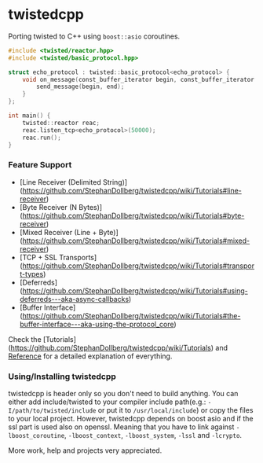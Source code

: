twistedcpp
==========
Porting twisted to C++ using `boost::asio` coroutines.

``` cpp
#include <twisted/reactor.hpp>
#include <twisted/basic_protocol.hpp>

struct echo_protocol : twisted::basic_protocol<echo_protocol> {
    void on_message(const_buffer_iterator begin, const_buffer_iterator end) { 
        send_message(begin, end);
    }
};

int main() {
    twisted::reactor reac;
    reac.listen_tcp<echo_protocol>(50000);
    reac.run();
}
```
### Feature Support
 - [Line Receiver (Delimited String)] (https://github.com/StephanDollberg/twistedcpp/wiki/Tutorials#line-receiver)
 - [Byte Receiver (N Bytes)] (https://github.com/StephanDollberg/twistedcpp/wiki/Tutorials#byte-receiver)
 - [Mixed Receiver (Line + Byte)] (https://github.com/StephanDollberg/twistedcpp/wiki/Tutorials#mixed-receiver)
 - [TCP + SSL Transports] (https://github.com/StephanDollberg/twistedcpp/wiki/Tutorials#transport-types)
 - [Deferreds] (https://github.com/StephanDollberg/twistedcpp/wiki/Tutorials#using-deferreds---aka-async-callbacks)
 - [Buffer Interface] (https://github.com/StephanDollberg/twistedcpp/wiki/Tutorials#the-buffer-interface---aka-using-the-protocol_core)

Check the [Tutorials] (https://github.com/StephanDollberg/twistedcpp/wiki/Tutorials) and [Reference](https://stephandollberg.github.io/twistedcpp/annotated.html) for a detailed explanation of everything.

### Using/Installing twistedcpp

twistedcpp is header only so you don't need to build anything. You can either add include/twisted to your compiler include path(e.g.: 
`-I/path/to/twisted/include` or put it to `/usr/local/include`) or copy the files to your local project. However, twistedcpp depends on boost asio and if the ssl part is used also on openssl. Meaning that you have to link against `-lboost_coroutine`, `-lboost_context`, `-lboost_system`, `-lssl` and `-lcrypto`.

More work, help and projects very appreciated. 
